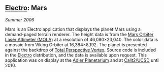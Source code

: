 ## [Electro][]: Mars

*Summer 2006*

Mars is an Electro application that displays the planet Mars using a demand-paged terrain renderer. The height data is from the [Mars Orbiter Laser Altimeter (MOLA)][mola] at a resolution of 46,080&times;23,040. The color data is a mosaic from Viking Orbiter at 16,384&times;8,192. The planet is presented against the backdrop of [Total Perspective Vortex][vortex]. Source code is included in the [Electro][] distribution, and the data is available upon request. This application was on display at the [Adler Planetarium][adler] and at [Calit2/UCSD][calit2] until 2010.

[electro]: applications.html#electro
[mola]:    http://mola.gsfc.nasa.gov/
[vortex]:  applications.html#vortex
[adler]:   installations.html#mars-adler
[calit2]:  installations.html#mars-calit2
